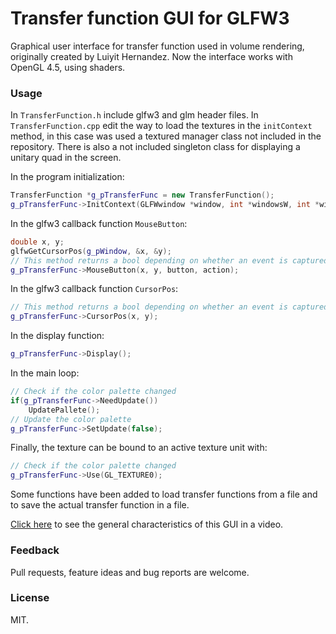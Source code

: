 # Transfer function GUI for GLFW3

Graphical user interface for transfer function used in volume rendering, originally created by Luiyit Hernandez. Now the interface works with OpenGL 4.5, using shaders.

### Usage

In `TransferFunction.h` include glfw3 and glm header files. In `TransferFunction.cpp` edit the way to load the textures in the `initContext` method, in this case was used a textured manager class not included in the repository. There is also a not included singleton class for displaying a unitary quad in the screen.

In the program initialization: 
```cpp
TransferFunction *g_pTransferFunc = new TransferFunction();   
g_pTransferFunc->InitContext(GLFWwindow *window, int *windowsW, int *windowsH, int posx, int posy);
```
In the glfw3 callback function `MouseButton`:
```cpp
double x, y;   
glfwGetCursorPos(g_pWindow, &x, &y);   
// This method returns a bool depending on whether an event is captured or not
g_pTransferFunc->MouseButton(x, y, button, action); 
```
In the glfw3 callback function `CursorPos`:
```cpp
// This method returns a bool depending on whether an event is captured or not
g_pTransferFunc->CursorPos(x, y); 
```

In the display function:
```cpp
g_pTransferFunc->Display();
```

In the main loop:
```cpp
// Check if the color palette changed
if(g_pTransferFunc->NeedUpdate())    
	UpdatePallete();
// Update the color palette
g_pTransferFunc->SetUpdate(false);
```

Finally, the texture can be bound to an active texture unit with:

```cpp
// Check if the color palette changed
g_pTransferFunc->Use(GL_TEXTURE0);
```

Some functions have been added to load transfer functions from a file and to save the actual transfer function in a file.

[Click here](https://www.youtube.com/watch?v=2ONEKOq4d0U) to see the general characteristics of this GUI in a video.

### Feedback

Pull requests, feature ideas and bug reports are welcome.

### License

MIT.
